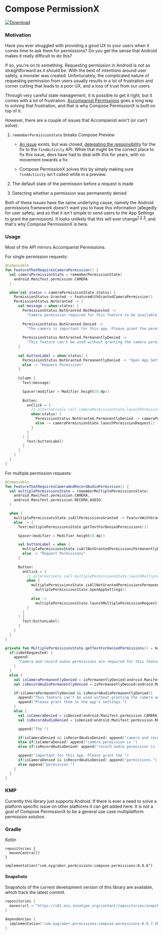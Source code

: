 # Compose PermissionX

[![Download](https://img.shields.io/maven-central/v/com.eygraber.permissionx/compose-permissionx/0.0.1)](https://search.maven.org/artifact/com.eygraber.permissionx/compose-permissionx)

### Motivation

Have you ever struggled with providing a good UX to your users when it comes time to ask them for permissions?
Do you get the sense that Android makes it really difficult to do this?

If so, you're on to something. Requesting permission in Android is not as straightforward as it should be. With the
best of intentions around user safety, a monster was created. Unfortunately, the complicated nature of requesting
permission from users usually results in a lot of frustration and corner cutting that leads to a poor UX, and a loss
of trust from our users.

Through very careful state management, it is possible to get it right, but it comes with a lot of frustration.
[Accompanist Permissions](https://google.github.io/accompanist/permissions/) goes a long way to solving that
frustration, and that is why Compose PermissionX is built on top of it.

However, there are a couple of issues that Accompanist won't (or can't solve):

1. `rememberPermissionState` breaks Compose Preview

    - [An issue](https://github.com/google/accompanist/issues/1498) exists, but was closed,
[delegating the responsibility](https://issuetracker.google.com/issues/267227895) for the fix to the
`findActivity` API. While that might be the correct place to fix this issue, devs have had to deal with this for years,
with no movement towards a fix.

    - Compose PermissionX solves this by simply making sure `findActivity` isn't called while in a preview.

2. The default state of the permission before a request is made
3. Detecting whether a permission was permanently denied

Both of these issues have the same underlying cause, namely the Android permissions framework doesn't want you to
have this information (allegedly for user safety, and so that it isn't simple to send users to the App Settings
to grant the permission). It looks unlikely that this will ever
change<sup>[1](https://github.com/google/accompanist/issues/1066)</sup>
<sup>[2](https://github.com/google/accompanist/issues/1300)</sup>
<sup>[3](https://github.com/google/accompanist/pull/990)</sup>, and that's why Compose PermissionX is here.

### Usage

Most of the API mirrors Accompanist Permissions.

For single permission requests:

```kotlin
@Composable
fun FeatureThatRequiresCameraPermission() {
  val cameraPermissionState = rememberPermissionState(
    android.Manifest.permission.CAMERA
  )

  when(val status = cameraPermissionState.status) {
    PermissionStatus.Granted -> FeatureWithGrantedCameraPermission()
    PermissionStatus.NotGranted -> {
      val message = when(status) {
        PermissionStatus.NotGranted.NotRequested ->
          "Camera permission required for this feature to be available. Please grant the permission."
        
        PermissionStatus.NotGranted.Denied ->
          "The camera is important for this app. Please grant the permission."
        
        PermissionStatus.NotGranted.PermanentlyDenied ->
          "This feature can't be used without granting the camera permission. Please grant it in the app's settings."
      }
      
      val buttonLabel = when(status) {
        PermissionStatus.NotGranted.PermanentlyDenied -> "Open App Settings"
        else -> "Request Permission"
      }
      
      Column {
        Text(message)

        Spacer(modifier = Modifier.height(8.dp))
        
        Button(
          onClick = {
            // alternatively call cameraPermissionState.launchPermissionRequestOrAppSettings()
            when(status) {
              PermissionStatus.NotGranted.PermanentlyDenied -> cameraPermissionState.openAppSettings()
              else -> cameraPermissionState.launchPermissionRequest()
            }
          }
        ) {
          Text(buttonLabel)
        }
      }
    }
  }
}
```

For multiple permission requests:

```kotlin
@Composable
fun FeatureThatRequiresCameraAndRecordAudioPermission() {
  val multiplePermissionsState = rememberMultiplePermissionsState(
    android.Manifest.permission.CAMERA,
    android.Manifest.permission.RECORD_AUDIO,
  )

  when {
    multiplePermissionsState.isAllPermissionsGranted -> FeatureWithGrantedCameraAndRecordAudioPermission()
    else -> {
      Text(multiplePermissionsState.getTextForDeniedPermissions())

      Spacer(modifier = Modifier.height(8.dp))

      val buttonLabel = when {
        multiplePermissionsState.isAllNotGrantedPermissionsPermanentlyDenied -> "Open App Settings"
        else -> "Request Permissions"
      }
      
      Button(
        onClick = {
          // alternatively call multiplePermissionsState.launchMultiplePermissionRequestOrAppSettings()
          when {
            multiplePermissionsState.isAllNotGrantedPermissionsPermanentlyDenied ->
              multiplePermissionsState.openAppSettings()
            
            else ->
              multiplePermissionsState.launchMultiplePermissionRequest()
          }   
        }
      ) {
        Text(buttonLabel)
      }
    }
  }
}

private fun MultiplePermissionsState.getTextForDeniedPermissions() = buildString {
  if(isNotRequested) {
    append(
      "Camera and record audio permissions are required for this feature to be available. Please grant the permissions."
    )
  }
  else {
    val isCameraPermanentlyDenied = isPermanentlyDenied(android.Manifest.permission.CAMERA)
    val isRecordAudioPermanentlyDenied = isPermanentlyDenied(android.Manifest.permission.RECORD_AUDIO)

    if(isCameraPermanentlyDenied && isRecordAudioPermanentlyDenied){
      append("This feature can't be used without granting the camera and record audio permissions. ")
      append("Please grant them in the app's settings.")
    }
    else {
      val isCameraDenied = isDenied(android.Manifest.permission.CAMERA)
      val isRecordAudioDenied = isDenied(android.Manifest.permission.RECORD_AUDIO)

      append("The ")

      if(isCameraDenied && isRecordAudioDenied) append("camera and record audio permissions are ")
      else if(isCameraDenied) append("camera permission is ")
      else if(isRecordAudioDenied) append("record audio permission is ")

      append("important for this app. Please grant the ")
      if(isCameraDenied && isRecordAudioDenied) append("permissions.")
      else append("permission.")
    }
  }
}
```

### KMP

Currently this library just supports Android. If there is ever a need to solve a platform specific issue on other
platforms it can get added here. It is not a goal of Compose PermissionX to be a general use case multiplatform
permission solution.

### Gradle

Kotlin
```
repositories {
  mavenCentral()
}

implementation("com.eygraber.permissionx:compose-permissionx:0.0.6")
```

#### Snapshots

Snapshots of the current development version of this library are available, which track the latest commit.

```kotlin
repositories {
  maven(url = "https://s01.oss.sonatype.org/content/repositories/snapshots")
}

dependencies {
  implementation("com.eygraber.permissionx:compose-permissionx:0.0.7-SNAPSHOT-SNAPSHOT")
}
```
